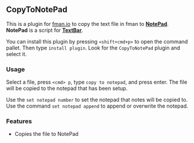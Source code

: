 ## CopyToNotePad 

This is a plugin for [fman.io](https://fman.io) to copy the text file in fman to **[NotePad](https://github.com/raguay/TextBarScripts)**. **NotePad** is a script for **[TextBar](http://richsomerfield.com/apps/textbar/)**.


You can install this plugin by pressing `<shift+cmd+p>` to open the command pallet. Then type `install plugin`. Look for the `CopyToNotePad` plugin and select it.

### Usage

Select a file, press `<cmd> p`, type `copy to notepad`, and press enter. The file will be copied to the notepad that has been setup.

Use the `set notepad number` to set the notepad that notes will be copied to. Use the command `set notepad append` to append or overwrite the notepad.

### Features

- Copies the file to NotePad